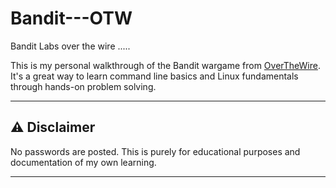 # Bandit---OTW
Bandit Labs over the wire .....


This is my personal walkthrough of the Bandit wargame from [OverTheWire](https://overthewire.org/wargames/bandit/).  
It's a great way to learn command line basics and Linux fundamentals through hands-on problem solving.

---

## ⚠️ Disclaimer

No passwords are posted. This is purely for educational purposes and documentation of my own learning.

---
